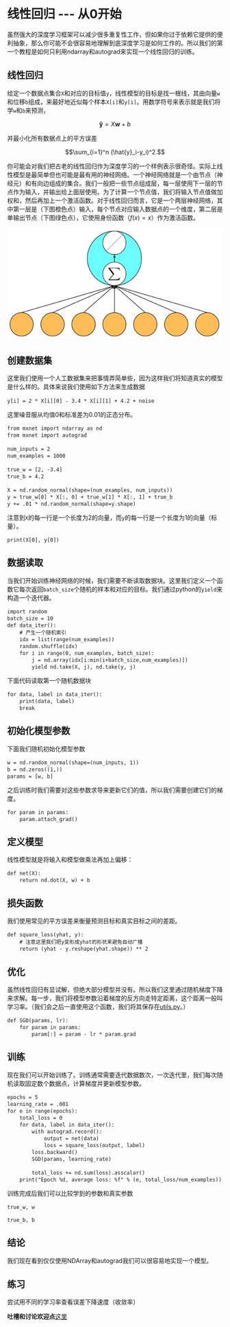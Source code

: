 # 线性回归 --- 从0开始

虽然强大的深度学习框架可以减少很多重复性工作，但如果你过于依赖它提供的便利抽象，那么你可能不会很容易地理解到底深度学习是如何工作的。所以我们的第一个教程是如何只利用ndarray和autograd来实现一个线性回归的训练。

## 线性回归

给定一个数据点集合`X`和对应的目标值`y`，线性模型的目标是找一根线，其由向量`w`和位移`b`组成，来最好地近似每个样本`X[i]`和`y[i]`。用数学符号来表示就是我们将学`w`和`b`来预测，

$$\boldsymbol{\hat{y}} = X \boldsymbol{w} + b$$

并最小化所有数据点上的平方误差

$$\sum_{i=1}^n (\hat{y}_i-y_i)^2.$$

你可能会对我们把古老的线性回归作为深度学习的一个样例表示很奇怪。实际上线性模型是最简单但也可能是最有用的神经网络。一个神经网络就是一个由节点（神经元）和有向边组成的集合。我们一般把一些节点组成层，每一层使用下一层的节点作为输入，并输出给上面层使用。为了计算一个节点值，我们将输入节点值做加权和，然后再加上一个激活函数。对于线性回归而言，它是一个两层神经网络，其中第一层是（下图橙色点）输入，每个节点对应输入数据点的一个维度，第二层是单输出节点（下图绿色点），它使用身份函数（$f(x)=x$）作为激活函数。

![](../img/simple-net-linear.png)

## 创建数据集

这里我们使用一个人工数据集来把事情弄简单些，因为这样我们将知道真实的模型是什么样的。具体来说我们使用如下方法来生成数据

`y[i] = 2 * X[i][0] - 3.4 * X[i][1] + 4.2 + noise`

这里噪音服从均值0和标准差为0.01的正态分布。

```{.python .input  n=2}
from mxnet import ndarray as nd
from mxnet import autograd

num_inputs = 2
num_examples = 1000

true_w = [2, -3.4]
true_b = 4.2

X = nd.random_normal(shape=(num_examples, num_inputs))
y = true_w[0] * X[:, 0] + true_w[1] * X[:, 1] + true_b
y += .01 * nd.random_normal(shape=y.shape)
```

注意到`X`的每一行是一个长度为2的向量，而`y`的每一行是一个长度为1的向量（标量）。

```{.python .input  n=3}
print(X[0], y[0])
```

## 数据读取

当我们开始训练神经网络的时候，我们需要不断读取数据块。这里我们定义一个函数它每次返回`batch_size`个随机的样本和对应的目标。我们通过python的`yield`来构造一个迭代器。

```{.python .input  n=4}
import random
batch_size = 10
def data_iter():
    # 产生一个随机索引
    idx = list(range(num_examples))
    random.shuffle(idx)
    for i in range(0, num_examples, batch_size):
        j = nd.array(idx[i:min(i+batch_size,num_examples)])
        yield nd.take(X, j), nd.take(y, j)
```

下面代码读取第一个随机数据块

```{.python .input  n=5}
for data, label in data_iter():
    print(data, label)
    break
```

## 初始化模型参数

下面我们随机初始化模型参数

```{.python .input  n=6}
w = nd.random_normal(shape=(num_inputs, 1))
b = nd.zeros((1,))
params = [w, b]
```

之后训练时我们需要对这些参数求导来更新它们的值，所以我们需要创建它们的梯度。

```{.python .input  n=7}
for param in params:
    param.attach_grad()
```

## 定义模型

线性模型就是将输入和模型做乘法再加上偏移：

```{.python .input  n=8}
def net(X):
    return nd.dot(X, w) + b
```

## 损失函数

我们使用常见的平方误差来衡量预测目标和真实目标之间的差距。

```{.python .input  n=9}
def square_loss(yhat, y):
    # 注意这里我们把y变形成yhat的形状来避免自动广播
    return (yhat - y.reshape(yhat.shape)) ** 2
```

## 优化

虽然线性回归有显试解，但绝大部分模型并没有。所以我们这里通过随机梯度下降来求解。每一步，我们将模型参数沿着梯度的反方向走特定距离，这个距离一般叫学习率。（我们会之后一直使用这个函数，我们将其保存在[utils.py](../utils.py)。）

```{.python .input  n=10}
def SGD(params, lr):
    for param in params:
        param[:] = param - lr * param.grad
```

## 训练

现在我们可以开始训练了。训练通常需要迭代数据数次，一次迭代里，我们每次随机读取固定数个数据点，计算梯度并更新模型参数。

```{.python .input  n=11}
epochs = 5
learning_rate = .001
for e in range(epochs):
    total_loss = 0
    for data, label in data_iter():
        with autograd.record():
            output = net(data)
            loss = square_loss(output, label)
        loss.backward()
        SGD(params, learning_rate)

        total_loss += nd.sum(loss).asscalar()
    print("Epoch %d, average loss: %f" % (e, total_loss/num_examples))
```

训练完成后我们可以比较学到的参数和真实参数

```{.python .input  n=12}
true_w, w
```

```{.python .input  n=13}
true_b, b
```

## 结论

我们现在看到仅仅使用NDArray和autograd我们可以很容易地实现一个模型。

## 练习

尝试用不同的学习率查看误差下降速度（收敛率）

**吐槽和讨论欢迎点**[这里](https://discuss.gluon.ai/t/topic/743)
